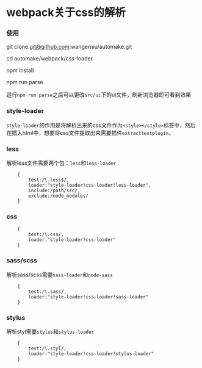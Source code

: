 # webpack关于css的解析

### 使用

git clone git@github.com:wangerniu/automake.git

cd automake/webpack/css-loader

npm install

npm run parse

运行`npm run parse`之后可以更改`src/ui`下的ui文件，刷新浏览器即可看到效果

### style-loader

`style-loader`的作用是将解析出来的css文件作为`<style></style>`标签中，然后在插入html中，想要将css文件提取出来需要插件`extracttextplugin`。

### less

解析less文件需要两个包：`less`和`less-loader`

```
	{
		test:/\.less$/,
		loader:"style-loader!css-loader!less-loader",
		include:/path/src/,
		exclude:/node_modules/
	}
```

### css
```
	{
		test:/\.css/,
		loader:"style-loader!css-loader"
	}
```

### sass/scss

解析sass/scss需要`sass-loader`和`node-sass` 

```
	{
		test:/\.sass/,
		loader:"style-loader!css-loader!sass-loader"
	}
```

### stylus 

解析styl需要`stylus`和`stylus-loader`

```
	{
		test:/\.styl/,
		loader:"style-loader!css-loader!stylus-loader"
	}
```